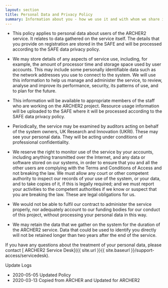 ```yaml
---
layout: section
title: Personal Data and Privacy Policy
summary: Information about you - how we use it and with whom we share it
---
```


*   This policy applies to personal data about users of the ARCHER2 service. It relates to data gathered on the service itself. The details that you provide on registration are stored in the SAFE and will be processed according to the SAFE data privacy policy.

*   We may store details of any aspects of service use, including, for example, the amount of processor time and storage space used by user accounts. This may include some personally identifiable data such as the network addresses you use to connect to the system. We will use this information to help us manage and administer the service, to review, analyse and improve its performance, security, its patterns of use, and to plan for the future.

*   This information will be available to appropriate members of the staff who are working on the ARCHER2 project. Resource usage information will be uploaded to the SAFE where it will be processed according to the SAFE data privacy policy.

*   Periodically, the service may be examined by auditors acting on behalf of the system owners, UK Research and Innovation (UKRI). These may see your personal data. They will be acting under conditions of professional confidentiality.

*   We reserve the right to monitor use of the service by your accounts, including anything transmitted over the Internet, and any data or software stored on our systems, in order to ensure that you and all the other users are complying with the Terms and Conditions of Access and not breaking the law. We must allow any court or other competent authority to inspect our records of your use of the system, or your data, and to take copies of it, if this is legally required; and we must report your activities to the competent authorities if we know or suspect that you are breaking the law. These are legal obligations for us.

*   We would not be able to fulfil our contract to administer the service properly, nor adequately account to our funding bodies for our conduct of this project, without processing your personal data in this way.

*   We may retain the data that we gather on the system for the duration of the ARCHER2 service. Data that could be used to identify you directly will not be retained longer than two years after the end of the service.

If you have any questions about the treatment of your personal data, please contact [ ARCHER2 Service Desk]({{ site.url }}{{ site.baseurl }}/support-access/servicedesk).


Update Logs
* 2020-05-05 Updated Policy
* 2020-03-13 Copied from ARCHER and Updated for ARCHER2
